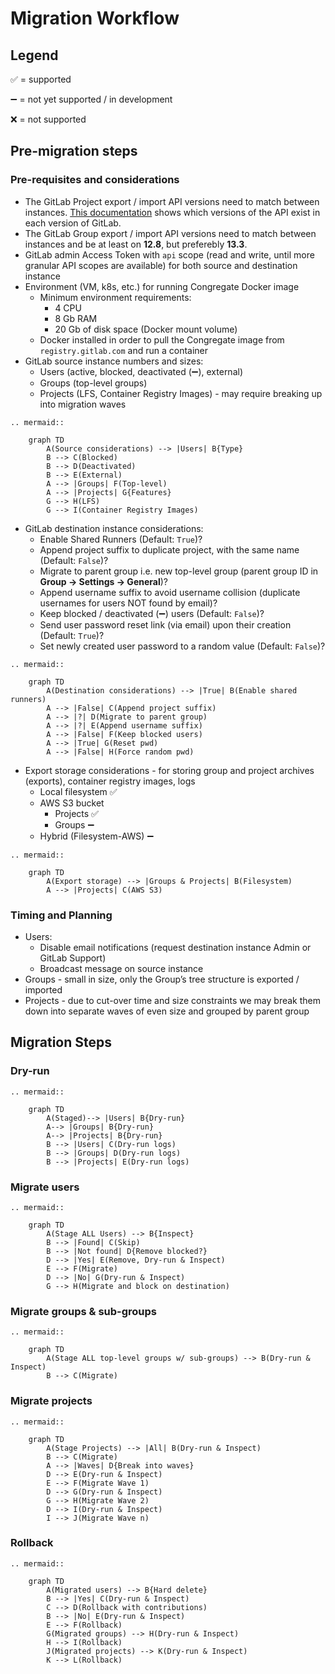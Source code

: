 # Migration Workflow

## Legend

:white_check_mark: = supported

:heavy_minus_sign: = not yet supported / in development

:x: = not supported

## Pre-migration steps

### Pre-requisites and considerations

* The GitLab Project export / import API versions need to match between instances. [This documentation](https://docs.gitlab.com/ee/user/project/settings/import_export.html) shows which versions of the API exist in each version of GitLab.
* The GitLab Group export / import API versions need to match between instances and be at least on **12.8**, but preferebly **13.3**.
* GitLab admin Access Token with `api` scope (read and write, until more granular API scopes are available) for both source and destination instance
* Environment (VM, k8s, etc.) for running Congregate Docker image
  * Minimum environment requirements:
    * 4 CPU
    * 8 Gb RAM
    * 20 Gb of disk space (Docker mount volume)
  * Docker installed in order to pull the Congregate image from `registry.gitlab.com` and run a container
* GitLab source instance numbers and sizes:
  * Users (active, blocked, deactivated (:heavy_minus_sign:), external)
  * Groups (top-level groups)
  * Projects (LFS, Container Registry Images) - may require breaking up into migration waves

```eval_rst
.. mermaid::

    graph TD
        A(Source considerations) --> |Users| B{Type}
        B --> C(Blocked)
        B --> D(Deactivated)
        B --> E(External)
        A --> |Groups| F(Top-level)
        A --> |Projects| G{Features}
        G --> H(LFS)
        G --> I(Container Registry Images)
```

* GitLab destination instance considerations:
  * Enable Shared Runners (Default: `True`)?
  * Append project suffix to duplicate project, with the same name (Default: `False`)?
  * Migrate to parent group i.e. new top-level group (parent group ID in **Group -> Settings -> General**)?
  * Append username suffix to avoid username collision (duplicate usernames for users NOT found by email)?
  * Keep blocked / deactivated (:heavy_minus_sign:) users (Default: `False`)?
  * Send user password reset link (via email) upon their creation (Default: `True`)?
  * Set newly created user password to a random value (Default: `False`)?

```eval_rst
.. mermaid::

    graph TD
        A(Destination considerations) --> |True| B(Enable shared runners)
        A --> |False| C(Append project suffix)
        A --> |?| D(Migrate to parent group)
        A --> |?| E(Append username suffix)
        A --> |False| F(Keep blocked users)
        A --> |True| G(Reset pwd)
        A --> |False| H(Force random pwd)
```

* Export storage considerations - for storing group and project archives (exports), container registry images, logs
  * Local filesystem :white_check_mark:
  * AWS S3 bucket
    * Projects :white_check_mark:
    * Groups :heavy_minus_sign:
  * Hybrid (Filesystem-AWS) :heavy_minus_sign:

```eval_rst
.. mermaid::

    graph TD
        A(Export storage) --> |Groups & Projects| B(Filesystem)
        A --> |Projects| C(AWS S3)
```

### Timing and Planning

* Users:
  * Disable email notifications (request destination instance Admin or GitLab Support)
  * Broadcast message on source instance
* Groups - small in size, only the Group’s tree structure is exported / imported
* Projects - due to cut-over time and size constraints we may break them down into separate waves of even size and grouped by parent group

## Migration Steps

### Dry-run

```eval_rst
.. mermaid::

    graph TD
        A(Staged)--> |Users| B{Dry-run}
        A--> |Groups| B{Dry-run}
        A--> |Projects| B{Dry-run}
        B --> |Users| C(Dry-run logs)
        B --> |Groups| D(Dry-run logs)
        B --> |Projects| E(Dry-run logs)
```

### Migrate users

```eval_rst
.. mermaid::

    graph TD
        A(Stage ALL Users) --> B{Inspect}
        B --> |Found| C(Skip)
        B --> |Not found| D{Remove blocked?}
        D --> |Yes| E(Remove, Dry-run & Inspect)
        E --> F(Migrate)
        D --> |No| G(Dry-run & Inspect)
        G --> H(Migrate and block on destination)
```

### Migrate groups & sub-groups

```eval_rst
.. mermaid::

    graph TD
        A(Stage ALL top-level groups w/ sub-groups) --> B(Dry-run & Inspect)
        B --> C(Migrate)
```

### Migrate projects

```eval_rst
.. mermaid::

    graph TD
        A(Stage Projects) --> |All| B(Dry-run & Inspect)
        B --> C(Migrate)
        A --> |Waves| D{Break into waves}
        D --> E(Dry-run & Inspect)
        E --> F(Migrate Wave 1)
        D --> G(Dry-run & Inspect)
        G --> H(Migrate Wave 2)
        D --> I(Dry-run & Inspect)
        I --> J(Migrate Wave n)
```

### Rollback

```eval_rst
.. mermaid::

    graph TD
        A(Migrated users) --> B{Hard delete}
        B --> |Yes| C(Dry-run & Inspect)
        C --> D(Rollback with contributions)
        B --> |No| E(Dry-run & Inspect)
        E --> F(Rollback)
        G(Migrated groups) --> H(Dry-run & Inspect)
        H --> I(Rollback)
        J(Migrated projects) --> K(Dry-run & Inspect)
        K --> L(Rollback)
```
